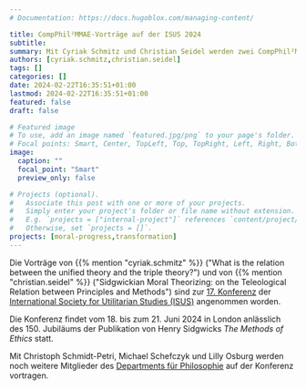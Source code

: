 ```yaml
---
# Documentation: https://docs.hugoblox.com/managing-content/

title: CompPhil²MMAE-Vorträge auf der ISUS 2024
subtitle: 
summary: Mit Cyriak Schmitz und Christian Seidel werden zwei CompPhil²MMAE-Experten zur Ideengeschichte des Utilitarismus auf der [17. Konferenz](https://www.ucl.ac.uk/bentham-project/events/isus-conferences) der [International Society for Utilitarian Studies (ISUS)](https://www.ucl.ac.uk/bentham-project/international-society-utilitarian-studies) vortragen.  
authors: [cyriak.schmitz,christian.seidel]
tags: []
categories: []
date: 2024-02-22T16:35:51+01:00
lastmod: 2024-02-22T16:35:51+01:00
featured: false
draft: false

# Featured image
# To use, add an image named `featured.jpg/png` to your page's folder.
# Focal points: Smart, Center, TopLeft, Top, TopRight, Left, Right, BottomLeft, Bottom, BottomRight.
image:
  caption: ""
  focal_point: "Smart"
  preview_only: false

# Projects (optional).
#   Associate this post with one or more of your projects.
#   Simply enter your project's folder or file name without extension.
#   E.g. `projects = ["internal-project"]` references `content/project/deep-learning/index.md`.
#   Otherwise, set `projects = []`.
projects: [moral-progress,transformation]
---
```


Die Vorträge von {{% mention "cyriak.schmitz" %}} ("What is the relation between the unified theory and the triple theory?") und von {{% mention "christian.seidel" %}} ("Sidgwickian Moral Theorizing: on the Teleological Relation between Principles and Methods") sind zur [17. Konferenz](https://www.ucl.ac.uk/bentham-project/events/isus-conferences) der [International Society for Utilitarian Studies (ISUS)](https://www.ucl.ac.uk/bentham-project/international-society-utilitarian-studies) angenommen worden.

<!--more-->

Die Konferenz findet vom 18. bis zum 21. Juni 2024 in London  anlässlich des 150. Jubiläums der Publikation von Henry Sidgwicks *The Methods of Ethics* statt. 

<!-- zur Ideengeschichte des utilitaristischen Tradition  -->

Mit Christoph Schmidt-Petri, Michael Schefczyk und Lilly Osburg werden noch weitere Mitglieder des [Departments für Philosophie](https://www.philosophie.kit.edu/) auf der Konferenz vortragen.

